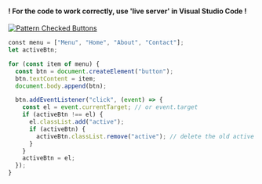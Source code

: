 #### ! For the code to work correctly, use 'live server' in Visual Studio Code !
[![Pattern Checked Buttons](https://github.com/AndriiKot/VanillaJS__Cooks/blob/main/_002_test_/__demo__/__v1_0_0__.png)](https://github.com/AndriiKot/VanillaJS__Cooks/blob/main/_002_test_/_00-0__Best__Praxe__)
```js
﻿const menu = ["Menu", "Home", "About", "Contact"];
let activeBtn;

for (const item of menu) {
  const btn = document.createElement("button");
  btn.textContent = item;
  document.body.append(btn);

  btn.addEventListener("click", (event) => {
    const el = event.currentTarget; // or event.target
    if (activeBtn !== el) {
      el.classList.add("active");
      if (activeBtn) {
        activeBtn.classList.remove("active"); // delete the old active button
      }
    }
    activeBtn = el;
  });
}
```
